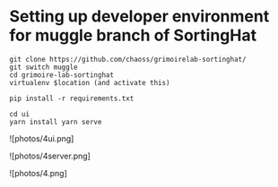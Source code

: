 # Setting up developer environment for muggle branch of SortingHat

```
git clone https://github.com/chaoss/grimoirelab-sortinghat/
git switch muggle
cd grimoire-lab-sortinghat
virtualenv $location (and activate this)

pip install -r requirements.txt

cd ui
yarn install yarn serve
```

![photos/4ui.png]

![photos/4server.png]

![photos/4.png]
